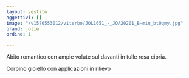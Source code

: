```yaml
---
layout: vestito
aggettivi: []
image: "/v1570553012/viterbo/JOL1651_-_JOA20201_B-min_bt0qmy.jpg"
brand: jolie
ordine: 1

---
```

Abito romantico con ampie volute sul davanti in tulle rosa cipria.

Corpino gioiello con applicazioni in rilievo